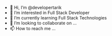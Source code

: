 - 👋 Hi, I’m @developertarik
- 👀 I’m interested in Full Stack Developer
- 🌱 I’m currently learning Full Stack  Technologies
- 💞️ I’m looking to collaborate on ...
- 📫 How to reach me ...

<!---
developertarik/developertarik is a ✨ special ✨ repository because its `README.md` (this file) appears on your GitHub profile.
You can click the Preview link to take a look at your changes.
--->
